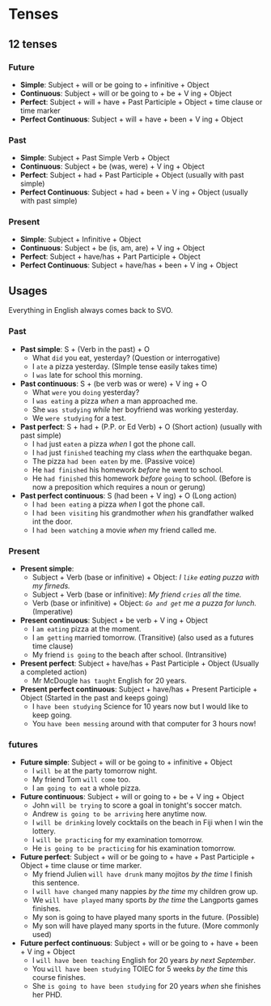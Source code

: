 # Tenses

## 12 tenses

### Future

- **Simple**: Subject + will or be going to + infinitive + Object
- **Continuous**: Subject + will or be going to + be + V ing + Object
- **Perfect**: Subject + will + have + Past Participle + Object + time clause or time marker
- **Perfect Continuous**: Subject + will + have + been + V ing + Object

### Past

- **Simple**: Subject + Past Simple Verb + Object
- **Continuous**: Subject + be (was, were) + V ing + Object
- **Perfect**: Subject + had + Past Participle + Object (usually with past simple)
- **Perfect Continuous**: Subject + had + been + V ing + Object (usually with past simple)

### Present

- **Simple**: Subject + Infinitive + Object
- **Continuous**: Subject + be (is, am, are) + V ing + Object
- **Perfect**: Subject + have/has + Part Participle + Object
- **Perfect Continuous**: Subject + have/has + been + V ing + Object

## Usages

Everything in English always comes back to SVO.

### Past

- **Past simple**: S + (Verb in the past) + O
  - What `did` you eat, yesterday? (Question or interrogative)
  - I `ate` a pizza yesterday. (SImple tense easily takes time)
  - I `was` late for school this morning.
- **Past continuous**: S + (be verb was or were) + V ing + O
  - What `were` you `doing` yesterday?
  - I `was eating` a pizza _when_ a man approached me.
  - She `was studying` _while_ her boyfriend was working yesterday.
  - We `were studying` for a test.
- **Past perfect**: S + had + (P.P. or Ed Verb) + O (Short action) (usually with past simple)
  - I `had` just `eaten` a pizza _when_ I got the phone call.
  - I `had` just `finished` teaching my class _when_ the earthquake began.
  - The pizza `had been eaten` by me. (Passive voice)
  - He `had finished` his homework _before_ he went to school.
  - He `had finished` this homework _before_ `going` to school. (Before is now a preposition which requires a noun or gerung)
- **Past perfect continuous**: S (had been + V ing) + O (Long action)
  - I `had been eating` a pizza _when_ I got the phone call.
  - I `had been visiting` his grandmother _when_ his grandfather walked int the door.
  - I `had been watching` a movie _when_ my friend called me.

### Present

- **Present simple**:
  - Subject + Verb (base or infinitive) + Object: _I `like` eating puzza with my firneds._
  - Subject + Verb (base or infinitive): _My friend `cries` all the time._
  - Verb (base or infinitive) + Object: _`Go and get` me a puzza for lunch._ (Imperative)
- **Present continuous**: Subject + be verb + V ing + Object
  - I `am eating` pizza at the moment.
  - I `am getting` married tomorrow. (Transitive) (also used as a futures time clause)
  - My friend `is going` to the beach after school. (Intransitive)
- **Present perfect**: Subject + have/has + Past Participle + Object (Usually a completed action)
  - Mr McDougle `has taught` English for 20 years.
- **Present perfect continuous**: Subject + have/has + Present Participle + Object (Started in the past and keeps going)
  - I `have been studying` Science for 10 years now but I would like to keep going.
  - You `have been messing` around with that computer for 3 hours now!

### futures

- **Future simple**: Subject + will or be going to + infinitive + Object
  - I `will be` at the party tomorrow night.
  - My friend Tom `will come` too.
  - I `am going to eat` a whole pizza.
- **Future continuous**: Subject + will or going to + be + V ing + Object
  - John `will be trying` to score a goal in tonight's soccer match.
  - Andrew `is going to be arriving` here anytime now.
  - I `will be drinking` lovely cocktails on the beach in Fiji when I win the lottery.
  - I `will be practicing` for my examination tomorrow.
  - He `is going to be practicing` for his examination tomorrow.
- **Future perfect**: Subject + will or be going to + have + Past Participle + Object + time clause or time marker.
  - My friend Julien `will have drunk` many mojitos _by the time_ I finish this sentence.
  - I `will have changed` many nappies _by the time_ my children grow up.
  - We `will have played` many sports _by the time_ the Langports games finishes.
  - My son is going to have played many sports in the future. (Possible)
  - My son will have played many sports in the future. (More commonly used)
- **Future perfect continuous**: Subject + will or be going to + have + been + V ing + Object
  - I `will have been teaching` English for 20 years _by next September_.
  - You `will have been studying` TOIEC for 5 weeks _by the time_ this course finishes.
  - She `is going to have been studying` for 20 years _when_ she finishes her PHD.
